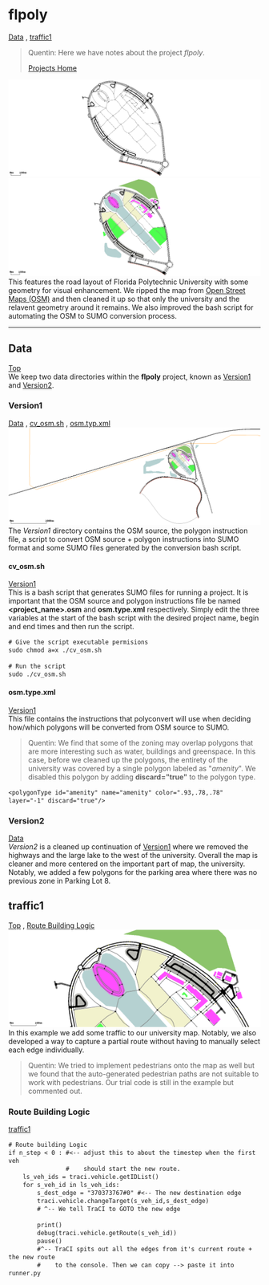 # <a name="top_of_page"></a>flpoly
[Data](#data) , [traffic1](#traffic1)
>Quentin: Here we have notes about the project *flpoly*.
>
>[Projects Home](../Readme.md)

![flpoly.gif](../../assets/screenshots/projects/flpoly.gif)
<br/>
![flpoly_geo.gif](../../assets/screenshots/projects/flpoly_geo.gif)
<br/>
This features the road layout of Florida Polytechnic University with some geometry for visual enhancement.
We ripped the map from [Open Street Maps (OSM)](https://www.openstreetmap.org/#map=16/28.1477/-81.8488) and then cleaned it up so that only the university and the relavent geometry around it remains. 
We also improved the bash script for automating the OSM to SUMO conversion process.

---
<!-- begin data -->
## <a name="data"></a>Data
[Top](#top_of_page)
<br/>
We keep two data directories within the **flpoly** project, known as [Version1](#data.version1) and [Version2](#data.version2).

<!-- begin version1 -->
### <a name="data.version1"></a>Version1
[Data](#data) , [cv_osm.sh](#data.version1.cv_osm_sh) , [osm.typ.xml](#data.version1.osm_type_xml)<br/>
![flpoly.version1.gif](../../assets/screenshots/projects/flpoly.version1.gif)<br/>
The *Version1* directory contains the OSM source, the polygon instruction file, a script to convert OSM source + polygon instructions into SUMO format and some SUMO files generated by the conversion bash script.

#### <a name="data.version1.cv_osm_sh"></a>cv_osm.sh
[Version1](#data.version1)<br/>
This is a bash script that generates SUMO files for running a project.
It is important that the OSM source and polygon instructions file be named **<project_name>.osm** and **osm.type.xml** respectively.
Simply edit the three variables at the start of the bash script with the desired project name, begin and end times and then run the script.
```
# Give the script executable permisions
sudo chmod a=x ./cv_osm.sh 

# Run the script
sudo ./cv_osm.sh
```

#### <a name="data.version1.osm_type_xml"></a>osm.type.xml
[Version1](#data.version1)<br/>
This file contains the instructions that polyconvert will use when deciding how/which polygons will be converted from OSM source to SUMO.
>Quentin: We find that some of the zoning may overlap polygons that are more interesting such as water, buildings and greenspace.
>In this case, before we cleaned up the polygons, the entirety of the university was covered by a single polygon labeled as "*amenity*".
>We disabled this polygon by adding **discard="true"** to the polygon type.
```
<polygonType id="amenity" name="amenity" color=".93,.78,.78" layer="-1" discard="true"/>
```
<!-- end version1 -->
<!-- begin version2 -->
### <a name="data.version2"></a>Version2
[Data](#data)<br/>
*Version2* is a cleaned up continuation of [Version1](#data.version1) where we removed the highways and the large lake to the west of the university.
Overall the map is cleaner and more centered on the important part of map, the university.
Notably, we added a few polygons for the parking area where there was no previous zone in Parking Lot 8.
<!-- end version2 -->
<!-- end data -->
<!-- begin traffic1 -->
## <a name="traffic1"></a>traffic1
[Top](#top_of_page) , [Route Building Logic](#traffic1.rbl)<br/>
![flpoly.traffic1.gif](../../assets/screenshots/projects/flpoly.traffic1.gif)<br/>
In this example we add some traffic to our university map.
Notably, we also developed a way to capture a partial route without having to manually select each edge individually.
>Quentin: We tried to implement pedestrians onto the map as well but we found that the auto-generated pedestrian paths are not suitable to work with pedestrians.
>Our trial code is still in the example but commented out.

### <a name="traffic1.rbl"></a>Route Building Logic
[traffic1](#traffic1)
```
# Route building Logic
if n_step < 0 : #<-- adjust this to about the timestep when the first veh
                #    should start the new route.
	ls_veh_ids = traci.vehicle.getIDList()
	for s_veh_id in ls_veh_ids:
		s_dest_edge = "370373767#0" #<-- The new destination edge
		traci.vehicle.changeTarget(s_veh_id,s_dest_edge)
		# ^-- We tell TraCI to GOTO the new edge
		
		print()
		debug(traci.vehicle.getRoute(s_veh_id))
		pause()
		#^-- TraCI spits out all the edges from it's current route + the new route
		#    to the console. Then we can copy --> paste it into runner.py
```
<!-- end traffic1 -->

